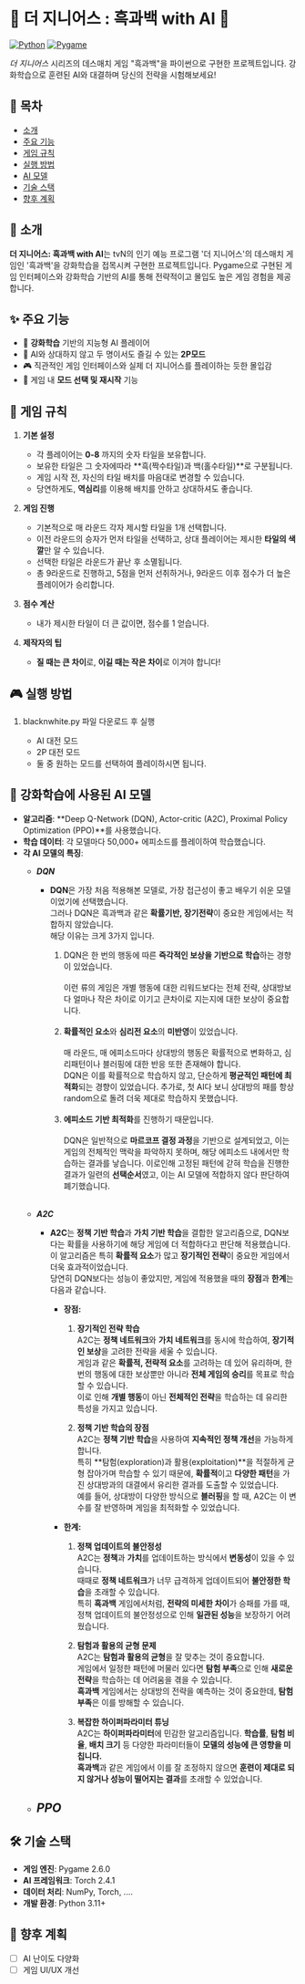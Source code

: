 # 🎲 더 지니어스 : 흑과백 with AI 🎲

[![Python](https://img.shields.io/badge/Python-3.11%2B-blue)]()
[![Pygame](https://img.shields.io/badge/Pygame-2.6.0-green)]()

*더 지니어스* 시리즈의 데스매치 게임 "흑과백"을 파이썬으로 구현한 프로젝트입니다. 강화학습으로 훈련된 AI와 대결하며 당신의 전략을 시험해보세요!

## 📌 목차
- [소개](#소개)
- [주요 기능](#주요-기능)
- [게임 규칙](#게임-규칙)
- [실행 방법](#실행-방법)
- [AI 모델](#ai-모델)
- [기술 스택](#기술-스택)
- [향후 계획](#향후-계획)

## 🌟 소개
**더 지니어스: 흑과백 with AI**는 tvN의 인기 예능 프로그램 '더 지니어스'의 데스매치 게임인 '흑과백'을 강화학습을 접목시켜 구현한 프로젝트입니다. Pygame으로 구현된 게임 인터페이스와 강화학습 기반의 AI를 통해 전략적이고 몰입도 높은 게임 경험을 제공합니다.

## ✨ 주요 기능
- 🤖 **강화학습** 기반의 지능형 AI 플레이어
- 👯 AI와 상대하지 않고 두 명이서도 즐길 수 있는 **2P모드**
- 🎮 직관적인 게임 인터페이스와 실제 더 지니어스를 플레이하는 듯한 몰입감
- 🎯 게임 내 **모드 선택 및 재시작** 기능

## 🎯 게임 규칙

1. **기본 설정**
   - 각 플레이어는 **0-8** 까지의 숫자 타일을 보유합니다.
   - 보유한 타일은 그 숫자에따라 **흑(짝수타일)과 백(홀수타일)**로 구분됩니다.
   - 게임 시작 전, 자신의 타일 배치를 마음대로 변경할 수 있습니다.
   - 당연하게도, **역심리**를 이용해 배치를 안하고 상대하셔도 좋습니다.

2. **게임 진행**
   - 기본적으로 매 라운드 각자 제시할 타일을 1개 선택합니다.
   - 이전 라운드의 승자가 먼저 타일을 선택하고, 상대 플레이어는 제시한 **타일의 색깔**만 알 수 있습니다.
   - 선택한 타일은 라운드가 끝난 후 소멸됩니다.
   - 총 9라운드로 진행하고, 5점을 먼저 선취하거나, 9라운드 이후 점수가 더 높은 플레이어가 승리합니다.

3. **점수 계산**
   - 내가 제시한 타일이 더 큰 값이면, 점수를 1 얻습니다.

4. **제작자의 팁**
   - **질 때는 큰 차이**로, **이길 때는 작은 차이**로 이겨야 합니다!
   

## 🎮 실행 방법

1. blacknwhite.py 파일 다운로드 후 실행

   - AI 대전 모드
   - 2P 대전 모드
   - 둘 중 원하는 모드를 선택하여 플레이하시면 됩니다.
 

## 🤖 강화학습에 사용된 AI 모델

- **알고리즘**: **Deep Q-Network (DQN), Actor-critic (A2C), Proximal Policy Optimization (PPO)**를 사용했습니다.
- **학습 데이터**: 각 모델마다 50,000+ 에피소드를 플레이하여 학습했습니다.
- **각 AI 모델의 특징**:
  - ***DQN***
    - **DQN**은 가장 처음 적용해본 모델로, 가장 접근성이 좋고 배우기 쉬운 모델이었기에 선택했습니다.<br>
    그러나 DQN은 흑과백과 같은 **확률기반, 장기전략**이 중요한 게임에서는 적합하지 않았습니다.<br>
    해당 이유는 크게 3가지 입니다.  

      1. DQN은 한 번의 행동에 따른 **즉각적인 보상을 기반으로 학습**하는 경향이 있었습니다. <br><br>
         이런 류의 게임은 개별 행동에 대한 리워드보다는 전체 전략, 상대방보다 얼마나 작은 차이로 이기고 큰차이로 지는지에 대한 보상이 중요합니다.<br><br>
      2. **확률적인 요소**와 **심리전 요소**의 **미반영**이 있었습니다.<br><br>
         매 라운드, 매 에피소드마다 상대방의 행동은 확률적으로 변화하고, 심리패턴이나 블러핑에 대한 반응 또한 존재해야 합니다.  
         DQN은 이를 확률적으로 학습하지 않고, 단순하게 **평균적인 패턴에 최적화**되는 경향이 있었습니다. 추가로, 첫 AI다 보니 상대방의 패를 항상 random으로 돌려 더욱 제대로 학습하지 못했습니다.<br><br>
      3. **에피소드 기반 최적화**를 진행하기 때문입니다.<br><br>
         DQN은 일반적으로 **마르코프 결정 과정**을 기반으로 설계되었고, 이는 게임의 전체적인 맥락을 파악하지 못하며, 해당 에피소드 내에서만 학습하는 결과를 낳습니다.
         이로인해 고정된 패턴에 갇혀 학습을 진행한 결과가 일련의 **선택순서**였고, 이는 AI 모델에 적합하지 않다 판단하여 폐기했습니다.<br><br>

  - ***A2C***
    - **A2C**는 **정책 기반 학습**과 **가치 기반 학습**을 결합한 알고리즘으로, DQN보다는 확률을 사용하기에 해당 게임에 더 적합하다고 판단해 적용했습니다.  
      이 알고리즘은 특히 **확률적 요소**가 많고 **장기적인 전략**이 중요한 게임에서 더욱 효과적이었습니다.  
      당연히 DQN보다는 성능이 좋았지만, 게임에 적용했을 때의 **장점**과 **한계**는 다음과 같습니다.  

      - **장점:**
         1. **장기적인 전략 학습**  
            A2C는 **정책 네트워크**와 **가치 네트워크**를 동시에 학습하여, **장기적인 보상**을 고려한 전략을 세울 수 있습니다.  
            게임과 같은 **확률적, 전략적 요소**를 고려하는 데 있어 유리하며, 한 번의 행동에 대한 보상뿐만 아니라 **전체 게임의 승리**를 목표로 학습할 수 있습니다.  
            이로 인해 **개별 행동**이 아닌 **전체적인 전략**을 학습하는 데 유리한 특성을 가지고 있습니다.  

         2. **정책 기반 학습의 장점**  
            A2C는 **정책 기반 학습**을 사용하여 **지속적인 정책 개선**을 가능하게 합니다.  
            특히 **탐험(exploration)과 활용(exploitation)**을 적절하게 균형 잡아가며 학습할 수 있기 때문에, **확률적**이고 **다양한 패턴**을 가진 상대방과의 대결에서 유리한 결과를 도출할 수 있었습니다.  
            예를 들어, 상대방이 다양한 방식으로 **블러핑**을 할 때, A2C는 이 변수를 잘 반영하며 게임을 최적화할 수 있었습니다.  

      - **한계:**
         1. **정책 업데이트의 불안정성**  
            A2C는 **정책**과 **가치**를 업데이트하는 방식에서 **변동성**이 있을 수 있습니다.  
            때때로 **정책 네트워크**가 너무 급격하게 업데이트되어 **불안정한 학습**을 초래할 수 있습니다.  
            특히 **흑과백** 게임에서처럼, **전략의 미세한 차이**가 승패를 가를 때, 정책 업데이트의 불안정성으로 인해 **일관된 성능**을 보장하기 어려웠습니다.  

         2. **탐험과 활용의 균형 문제**  
            A2C는 **탐험과 활용의 균형**을 잘 맞추는 것이 중요합니다.  
            게임에서 일정한 패턴에 머물러 있다면 **탐험 부족**으로 인해 **새로운 전략**을 학습하는 데 어려움을 겪을 수 있습니다.  
            **흑과백** 게임에서는 상대방의 전략을 예측하는 것이 중요한데, **탐험 부족**은 이를 방해할 수 있습니다.  

         3. **복잡한 하이퍼파라미터 튜닝**  
            A2C는 **하이퍼파라미터**에 민감한 알고리즘입니다. **학습률**, **탐험 비율**, **배치 크기** 등 다양한 파라미터들이 **모델의 성능에 큰 영향을 미칩니다.**  
            **흑과백**과 같은 게임에서 이를 잘 조정하지 않으면 **훈련이 제대로 되지 않거나 성능이 떨어지는 결과**를 초래할 수 있었습니다.
  - ***PPO***
    - 

## 🛠 기술 스택

- **게임 엔진**: Pygame 2.6.0
- **AI 프레임워크**: Torch 2.4.1
- **데이터 처리**: NumPy, Torch, ....
- **개발 환경**: Python 3.11+

## 🚀 향후 계획

- [ ] AI 난이도 다양화
- [ ] 게임 UI/UX 개선
